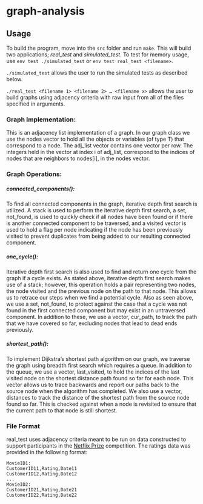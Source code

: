 # graph-analysis

## Usage
To build the program, move into the `src` folder and run `make`. This will build two applications; *real_test* and *simulated_test*. To test for memory usage, use `env test ./simulated_test` or `env test real_test <filename>`.

`./simulated_test` allows the user to run the simulated tests as described below.

`./real_test <filename 1> <filename 2> … <filename x>` allows the user to build graphs using adjacency criteria with raw input from all of the files specified in arguments.

### Graph Implementation:
This is an adjacency list implementation of a graph. In our graph class we use the nodes vector to hold all the objects or variables (of type T) that correspond to a node. The adj_list vector contains one vector per row. The integers held in the vector at index i of adj_list, correspond to the indices of nodes that are neighbors to nodes[i], in the nodes vector.

### Graph Operations:

##### connected_components():
To find all connected components in the graph, iterative depth first search is utilized. A stack is used to perform the iterative depth first search, a set, not_found, is used to quickly check if all nodes have been found or if there is another connected component to be traversed, and a visited vector is used to hold a flag per node indicating if the node has been previously visited to prevent duplicates from being added to our resulting connected component.

##### one_cycle():
Iterative depth first search is also used to find and return one cycle from the graph if a cycle exists. As stated above, iterative depth first search makes use of a stack; however, this operation holds a pair representing two nodes, the node visited and the previous node on the path to that node. This allows us to retrace our steps when we find a potential cycle. Also as seen above, we use a set, not_found, to protect against the case that a cycle was not found in the first connected component but may exist in an untraversed component. In addition to these, we use a vector, cur_path, to track the path that we have covered so far, excluding nodes that lead to dead ends previously.

##### shortest_path():
To implement Dijkstra’s shortest path algorithm on our graph, we traverse the graph using breadth first search which requires a queue. In addition to the queue, we use a vector, last_visited, to hold the indices of the last visited node on the shortest distance path found so far for each node. This vector allows us to trace backwards and report our paths back to the source node when the algorithm has completed. We also use a vector, distances to track the distance of the shortest path from the source node found so far. This is checked against when a node is revisited to ensure that the current path to that node is still shortest.

### File Format
real_test uses adjacency criteria meant to be run on data constructed to support participants in the [Netflix Prize](http://www.netflixprize.com) competition. The ratings data was provided in the following format:

```
MovieID1:
CustomerID11,Rating,Date11
CustomerID12,Rating,Date12
...
MovieID2:
CustomerID21,Rating,Date21
CustomerID22,Rating,Date22
```
